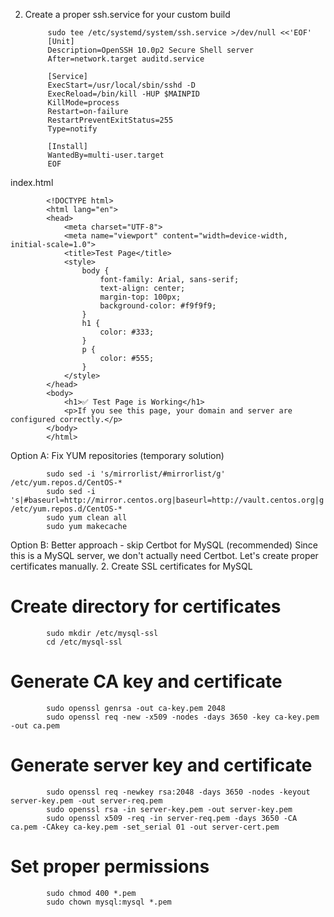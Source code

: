 2) Create a proper ssh.service for your custom build

            sudo tee /etc/systemd/system/ssh.service >/dev/null <<'EOF'
            [Unit]
            Description=OpenSSH 10.0p2 Secure Shell server
            After=network.target auditd.service
            
            [Service]
            ExecStart=/usr/local/sbin/sshd -D
            ExecReload=/bin/kill -HUP $MAINPID
            KillMode=process
            Restart=on-failure
            RestartPreventExitStatus=255
            Type=notify
            
            [Install]
            WantedBy=multi-user.target
            EOF



index.html
            
            <!DOCTYPE html>
            <html lang="en">
            <head>
                <meta charset="UTF-8">
                <meta name="viewport" content="width=device-width, initial-scale=1.0">
                <title>Test Page</title>
                <style>
                    body {
                        font-family: Arial, sans-serif;
                        text-align: center;
                        margin-top: 100px;
                        background-color: #f9f9f9;
                    }
                    h1 {
                        color: #333;
                    }
                    p {
                        color: #555;
                    }
                </style>
            </head>
            <body>
                <h1>✅ Test Page is Working</h1>
                <p>If you see this page, your domain and server are configured correctly.</p>
            </body>
            </html>





Option A: Fix YUM repositories (temporary solution)


            sudo sed -i 's/mirrorlist/#mirrorlist/g' /etc/yum.repos.d/CentOS-*
            sudo sed -i 's|#baseurl=http://mirror.centos.org|baseurl=http://vault.centos.org|g' /etc/yum.repos.d/CentOS-*
            sudo yum clean all
            sudo yum makecache

Option B: Better approach - skip Certbot for MySQL (recommended)
Since this is a MySQL server, we don't actually need Certbot. Let's create proper certificates manually.
2. Create SSL certificates for MySQL


# Create directory for certificates
            sudo mkdir /etc/mysql-ssl
            cd /etc/mysql-ssl

# Generate CA key and certificate
            sudo openssl genrsa -out ca-key.pem 2048
            sudo openssl req -new -x509 -nodes -days 3650 -key ca-key.pem -out ca.pem

# Generate server key and certificate
            sudo openssl req -newkey rsa:2048 -days 3650 -nodes -keyout server-key.pem -out server-req.pem
            sudo openssl rsa -in server-key.pem -out server-key.pem
            sudo openssl x509 -req -in server-req.pem -days 3650 -CA ca.pem -CAkey ca-key.pem -set_serial 01 -out server-cert.pem

# Set proper permissions
            sudo chmod 400 *.pem
            sudo chown mysql:mysql *.pem
